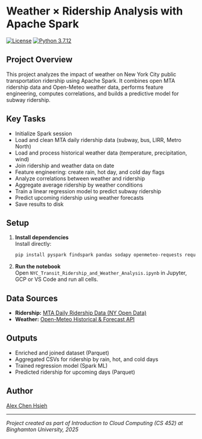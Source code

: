 # Weather × Ridership Analysis with Apache Spark


[![License](https://img.shields.io/badge/License-Apache_2.0-0D76A8?style=flat)](https://opensource.org/licenses/Apache-2.0)
[![Python 3.7.12](https://img.shields.io/badge/Python-3.7.12-green.svg)](https://shields.io/)

## Project Overview

This project analyzes the impact of weather on New York City public transportation ridership using Apache Spark. It combines open MTA ridership data and Open-Meteo weather data, performs feature engineering, computes correlations, and builds a predictive model for subway ridership.

## Key Tasks

- Initialize Spark session
- Load and clean MTA daily ridership data (subway, bus, LIRR, Metro North)
- Load and process historical weather data (temperature, precipitation, wind)
- Join ridership and weather data on date
- Feature engineering: create rain, hot day, and cold day flags
- Analyze correlations between weather and ridership
- Aggregate average ridership by weather conditions
- Train a linear regression model to predict subway ridership
- Predict upcoming ridership using weather forecasts
- Save results to disk

## Setup

1. **Install dependencies**  
   Install directly:
   ```bash
   pip install pyspark findspark pandas sodapy openmeteo-requests requests-cache retry-requests numpy
   ```

2. **Run the notebook**  
   Open `NYC_Transit_Ridership_and_Weather_Analysis.ipynb` in Jupyter, GCP or VS Code and run all cells.

## Data Sources

- **Ridership:** [MTA Daily Ridership Data (NY Open Data)](https://data.ny.gov/Transportation/MTA-Daily-Ridership-Data-Beginning-2020/vxuj-8kew)
- **Weather:** [Open-Meteo Historical & Forecast API](https://open-meteo.com/)

## Outputs

- Enriched and joined dataset (Parquet)
- Aggregated CSVs for ridership by rain, hot, and cold days
- Trained regression model (Spark ML)
- Predicted ridership for upcoming days (Parquet)

## Author

[Alex Chen Hsieh](https://www.linkedin.com/in/alex-chen-hsieh/)

---

*Project created as part of Introduction to Cloud Computing (CS 452) at Binghamton University, 2025*
